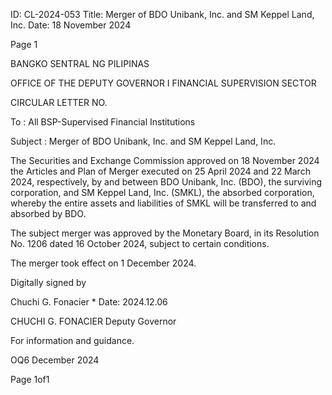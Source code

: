 ID: CL-2024-053
Title: Merger of BDO Unibank, Inc. and SM Keppel Land, Inc.
Date: 18 November 2024

Page 1

BANGKO SENTRAL NG PILIPINAS

OFFICE OF THE DEPUTY GOVERNOR I FINANCIAL SUPERVISION SECTOR

CIRCULAR LETTER NO.

To : All BSP-Supervised Financial Institutions

Subject : Merger of BDO Unibank, Inc. and SM Keppel Land, Inc.

The Securities and Exchange Commission approved on 18 November 2024 the Articles and Plan of Merger executed on 25 April 2024 and 22 March 2024, respectively, by and between BDO Unibank, Inc. (BDO), the surviving corporation, and SM Keppel Land, Inc. (SMKL), the absorbed corporation, whereby the entire assets and liabilities of SMKL will be transferred to and absorbed by BDO.

The subject merger was approved by the Monetary Board, in its Resolution No. 1206 dated 16 October 2024, subject to certain conditions.

The merger took effect on 1 December 2024.

Digitally signed by

Chuchi G. Fonacier * Date: 2024.12.06

CHUCHI G. FONACIER Deputy Governor

For information and guidance.

OQ6 December 2024

Page 1of1